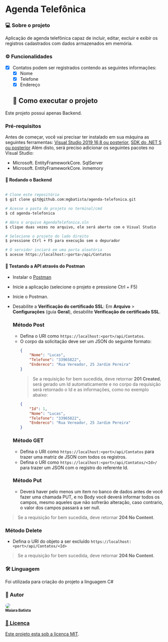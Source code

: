 # Agenda Telefônica
### 💻 Sobre o projeto
Aplicação de agenda telefônica capaz de incluir, editar, excluir e exibir os registros cadastrados com dados armazenados em memória.
### ⚙️ Funcionalidades
- [x] Contatos podem ser registrados contendo as seguintes informações:
  - [x] Nome
  - [x] Telefone
  - [x] Endereço
  ## 🚀 Como executar o projeto
Este projeto possui apenas Backend.

### Pré-requisitos
Antes de começar, você vai precisar ter instalado em sua máquina as seguintes ferramentas:
[Visual Studio 2019 16,8 ou posterior](https://visualstudio.microsoft.com/pt-br/downloads/?utm_medium=microsoft&utm_source=docs.microsoft.com&utm_campaign=inline+link&utm_content=download+vs2019), [SDK do .NET 5 ou posterior](https://dotnet.microsoft.com/download/dotnet/5.0) 
Além disto, será preciso adicionar os seguintes pacotes no Visual Studio: 
* Microsoft. EntityFrameworkCore. SqlServer
* Microsoft. EntityFrameworkCore. inmemory

#### 🎲 Rodando o Backend

```bash

# Clone este repositório
$ git clone git@github.com:mgbatista/agenda-telefonica.git

# Acesse a pasta do projeto no terminal/cmd
$ cd agenda-telefonica

# Abra o arquivo AgendaTelefonica.sln
$ clique duas vezes no arquivo, ele será aberto com o Visual Studio

# Selecione o projeto do lado direito
$ pressione Ctrl + F5 para execução sem o depurador

# O servidor inciará em uma porta aleatória
$ acesse https://localhost:<porta>/api/Contatos

```
#### 🧭 Testando a API através do Postman
* Instalar o [Postman](https://www.postman.com/downloads/)
* Inicie a aplicação (selecione o projeto e pressione Ctrl + F5)
*  Inicie o Postman.
* Desabilite a **Verificação do certificado SSL**:
	Em **Arquivo** > **Configurações** (guia **Geral**), desabilite **Verificação de certificado SSL**.
	
	### Método Post
	* Defina o URI como  `https://localhost:<port>/api/Contatos`.
	* O corpo da solicitação deve ser um JSON do seguinte formato:
		```JSON
		{
			"Nome": "Lucas",
			"Telefone": "33965822",
			"Endereco": "Rua Vereador, 25 Jardim Pereira"
		}
		```
		>Se a requisição for bem sucedida, deve retornar **201 Created**, será gerado um Id automaticamente e no corpo da requisição será retornado o Id e as informações, como no exemplo abaixo:
		```JSON
		{
			"Id": 1,
			"Nome": "Lucas",
			"Telefone": "33965822",
			"Endereco": "Rua Vereador, 25 Jardim Pereira"
		}
		```

	### Método GET
	* Defina o URI como  `https://localhost:<port>/api/Contatos` para trazer uma matriz de JSON com todos os registros.
	* Defina o URI como  `https://localhost:<port>/api/Contatos/<Id>/` para trazer um JSON com o registro do referente Id.

	### Método Put
	* Deverá haver pelo menos um item no banco de dados antes de você fazer uma chamada PUT, e no Body você deverá informar todos os campos, mesmo aqueles que não sofrerão alteração, caso contrario, o valor dos campos passará a ser null.
>Se a requisição for bem sucedida, deve retornar **204 No Content**.
	

### Método Delete
* Defina o URI do objeto a ser excluído 
 `https://localhost:<port>/api/Contatos/<Id>`
>Se a requisição for bem sucedida, deve retornar **204 No Content**.

### 🛠 Linguagem
Foi utilizada para criação do projeto a linguagem C#
### 🦸 Autor

<a href="https://www.linkedin.com/in/maiarabueno/">
 <img style= "border-radius: 50% ;" src="https://media-exp1.licdn.com/dms/image/C4D03AQFu5rygQlkRpw/profile-displayphoto-shrink_200_200/0/1575936867043?e=1615420800&v=beta&t=_ujeVwcMiFhS9ue_whn1egOHj7zG-OXE1JLdmIZU3ic"/>
 <br />
 <sub><b>Maiara Batista</b></sub></a> <a href="https://www.linkedin.com/in/maiarabueno/" 
 <br />
 
### 📝 Licença

Este projeto esta sob a licença [MIT](./LICENSE).